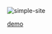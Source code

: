 <img src="https://media.discordapp.net/attachments/913430212375629845/976860335397015592/unknown.png" alt="simple-site" target="_blank"> 

[demo](https://www.kinoshisocial.cf/)
